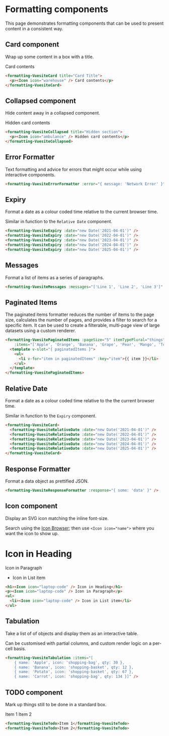 # Formatting components

This page demonstrates formatting components that can be used to present content in a consistent way.

## Card component

Wrap up some content in a box with a title.

<formatting-VuesiteCard title="Card Title">
  <p><Icon icon="warehouse" /> Card contents</p>
</formatting-VuesiteCard>

```html
<formatting-VuesiteCard title="Card Title">
  <p><Icon icon="warehouse" /> Card contents</p>
</formatting-VuesiteCard>
```

## Collapsed component

Hide content away in a collapsed component.

<formatting-VuesiteCollapsed title="Section title">
  <p><Icon icon="ambulance" /> Hidden card contents</p>
</formatting-VuesiteCollapsed>

```html
<formatting-VuesiteCollapsed title="Hidden section">
  <p><Icon icon="ambulance" /> Hidden card contents</p>
</formatting-VuesiteCollapsed>
```

## Error Formatter

Text formatting and advice for errors that might occur while using interactive components.

<formatting-VuesiteErrorFormatter :error="{ message: 'Network Error' }" />

```html
<formatting-VuesiteErrorFormatter :error="{ message: 'Network Error' }" />
```

## Expiry

Format a date as a colour coded time relative to the current browser time.

Similar in function to the `Relative Date` component.

<formatting-VuesiteExpiry :date="new Date('2021-04-01')" />
<formatting-VuesiteExpiry :date="new Date('2022-04-01')" />
<formatting-VuesiteExpiry :date="new Date('2023-04-01')" />
<formatting-VuesiteExpiry :date="new Date('2024-04-01')" />
<formatting-VuesiteExpiry :date="new Date('2025-04-01')" />

```html
<formatting-VuesiteExpiry :date="new Date('2021-04-01')" />
<formatting-VuesiteExpiry :date="new Date('2022-04-01')" />
<formatting-VuesiteExpiry :date="new Date('2023-04-01')" />
<formatting-VuesiteExpiry :date="new Date('2024-04-01')" />
<formatting-VuesiteExpiry :date="new Date('2025-04-01')" />
```

## Messages

Format a list of items as a series of paragraphs.

<formatting-VuesiteMessages :messages="['Line 1', 'Line 2', 'Line 3']" />

```html
<formatting-VuesiteMessages :messages="['Line 1', 'Line 2', 'Line 3']" />
```

## Paginated Items

The paginated items formatter reduces the number of items to the page size, calculates the number of pages, and provides a filter to search for a specific item. It can be used to create a filterable, multi-page view of large datasets using a custom renderer.

<formatting-VuesitePaginatedItems :pageSize="5" itemTypePlural="things"
    :items="['Apple', 'Orange', 'Banana', 'Grape', 'Pear', 'Mango', 'Tomato', 'Carrot', 'Peas']">
  <template v-slot="{ paginatedItems }">
    <ul>
      <li v-for="item in paginatedItems" :key="item">{{ item }}</li>
    </ul>
  </template>
</formatting-VuesitePaginatedItems>

```html
<formatting-VuesitePaginatedItems :pageSize="5" itemTypePlural="things"
    :items="['Apple', 'Orange', 'Banana', 'Grape', 'Pear', 'Mango', 'Tomato', 'Carrot', 'Peas']">
  <template v-slot="{ paginatedItems }">
    <ul>
      <li v-for="item in paginatedItems" :key="item">{{ item }}</li>
    </ul>
  </template>
</formatting-VuesitePaginatedItems>
```

## Relative Date

Format a date as a colour coded time relative to the the current browser time.

Similar in function to the `Expiry` component.

<formatting-VuesiteCard>
  <formatting-VuesiteRelativeDate :date="new Date('2021-04-01')" />
  <formatting-VuesiteRelativeDate :date="new Date('2022-04-01')" />
  <formatting-VuesiteRelativeDate :date="new Date('2023-04-01')" />
  <formatting-VuesiteRelativeDate :date="new Date('2024-04-01')" />
  <formatting-VuesiteRelativeDate :date="new Date('2025-04-01')" />
</formatting-VuesiteCard>

```html
<formatting-VuesiteCard>
  <formatting-VuesiteRelativeDate :date="new Date('2021-04-01')" />
  <formatting-VuesiteRelativeDate :date="new Date('2022-04-01')" />
  <formatting-VuesiteRelativeDate :date="new Date('2023-04-01')" />
  <formatting-VuesiteRelativeDate :date="new Date('2024-04-01')" />
  <formatting-VuesiteRelativeDate :date="new Date('2025-04-01')" />
</formatting-VuesiteCard>
```

## Response Formatter

Format a data object as prettified JSON.

<formatting-VuesiteResponseFormatter :response="{ some: 'data' }" />

```html
<formatting-VuesiteResponseFormatter :response="{ some: 'data' }" />
```

## Icon component

Display an SVG icon matching the inline font-size.

Search using the [Icon Browser](./01-icon-browser.md); then use `<Icon icon="name">` where you want the icon to show up. 

<h1><Icon icon="laptop-code" /> Icon in Heading</h1>
<p><Icon icon="laptop-code" /> Icon in Paragraph</p>
<ul>
  <li><Icon icon="laptop-code" /> Icon in List item</li>
</ul>

```html
<h1><Icon icon="laptop-code" /> Icon in Heading</h1>
<p><Icon icon="laptop-code" /> Icon in Paragraph</p>
<ul>
  <li><Icon icon="laptop-code" /> Icon in List item</li>
</ul>
```

## Tabulation

Take a list of of objects and display them as an interactive table.

Can be customised with partial columns, and custom render logic on a per-cell basis.

<formatting-VuesiteTabulation :items="[
    { name: 'Apple', color: '#D20', icon: 'shopping-bag', qty: 30 },
    { name: 'Banana', color: '#FC0', icon: 'shopping-basket', qty: 12 },
    { name: 'Potato', color: '#', icon: 'shopping-basket', qty: 67 },
    { name: 'Carrot', color: 'orange', icon: 'shopping-bag', qty: 134 }]" />

```html
<formatting-VuesiteTabulation :items="[
    { name: 'Apple', icon: 'shopping-bag', qty: 30 },
    { name: 'Banana', icon: 'shopping-basket', qty: 12 },
    { name: 'Potato', icon: 'shopping-basket', qty: 67 },
    { name: 'Carrot', icon: 'shopping-bag', qty: 134 }]" />
```

## TODO component

Mark up things still to be done in a standard box.

<formatting-VuesiteTodo>Item 1</formatting-VuesiteTodo>
<formatting-VuesiteTodo>Item 2</formatting-VuesiteTodo>

```html
<formatting-VuesiteTodo>Item 1</formatting-VuesiteTodo>
<formatting-VuesiteTodo>Item 2</formatting-VuesiteTodo>
```
